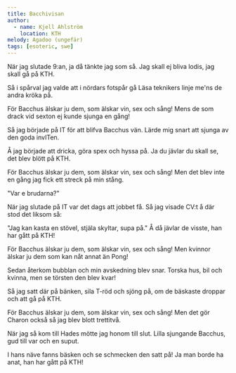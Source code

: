 ```yaml
---
title: Bacchivisan
author:
  - name: Kjell Ahlström
    location: KTH
melody: Agadoo (ungefär)
tags: [esoteric, swe]
---
```


När jag slutade 9:an,
ja då tänkte jag som så.
Jag skall ej bliva lodis,
jag skall gå på KTH.

Så i spårval jag valde
att i nördars fotspår gå
Läsa teknikers linje
me'ns de andra kröka på.

För Bacchus älskar ju dem,
som älskar vin, sex och sång!
Mens de som drack vid sexton
ej kunde sjunga en gång!

Så jag började på IT
för att blifva Bacchus vän.
Lärde mig snart att sjunga
av den goda invITen.

Å jag började att dricka,
göra spex och hyssa på.
Ja du jävlar du skall se,
det blev blött på KTH.

För Bacchus älskar ju dem,
som älskar vin, sex och sång!
Men det blev inte en gång
jag fick ett streck på min stång.

"Var e brudarna?"

När jag slutade på IT
var det dags att jobbet få.
Så jag visade CV:t
å där stod det liksom så:

"Jag kan kasta en stövel,
stjäla skyltar, supa på."
Å då jävlar de visste,
han har gått på KTH!

För Bacchus älskar ju dem,
som älskar vin, sex och sång!
Men kvinnor älskar ju dem
som kan nåt annat än Pong!

Sedan återkom bubblan
och min avskedning blev snar.
Torska hus, bil och kvinna,
men se törsten den blev kvar!

Så jag satt där på bänken,
sila T-röd och sjöng på,
om de bäskaste droppar
och att gå på KTH.

För Bacchus älskar ju dem,
som älskar vin, sex och sång!
Men det gör Charon också
så jag blev blott trettitvå.

När jag så kom till Hades
mötte jag honom till slut.
Lilla sjungande Bacchus,
gud till var och en suput.

I hans näve fanns bäsken
och se schmecken den satt på!
Ja man borde ha anat, han
har gått på KTH!
